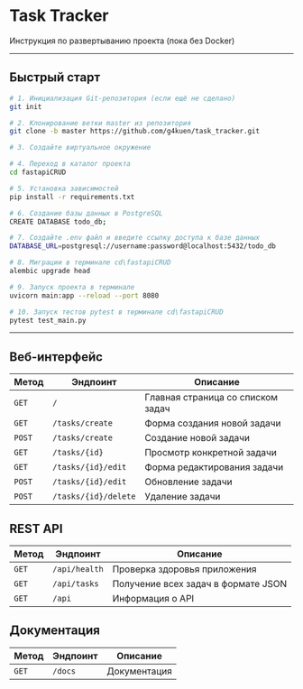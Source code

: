 # Task Tracker

Инструкция по развертыванию проекта (пока без Docker)

---

## Быстрый старт

```bash
# 1. Инициализация Git-репозитория (если ещё не сделано)
git init

# 2. Клонирование ветки master из репозитория
git clone -b master https://github.com/g4kuen/task_tracker.git

# 3. Создайте виртуальное окружение

# 4. Переход в каталог проекта
cd fastapiCRUD

# 5. Установка зависимостей
pip install -r requirements.txt

# 6. Создание базы данных в PostgreSQL
CREATE DATABASE todo_db;

# 7. Создайте .env файл и введите ссылку доступа к базе данных
DATABASE_URL=postgresql://username:password@localhost:5432/todo_db

# 8. Миграции в терминале cd\fastapiCRUD
alembic upgrade head

# 9. Запуск проекта в терминале
uvicorn main:app --reload --port 8080

# 10. Запуск тестов pytest в терминале cd\fastapiCRUD
pytest test_main.py

```

---
## Веб-интерфейс

| Метод | Эндпоинт | Описание |
|-------|----------|----------|
| `GET` | `/` | Главная страница со списком задач |
| `GET` | `/tasks/create` | Форма создания новой задачи |
| `POST` | `/tasks/create` | Создание новой задачи |
| `GET` | `/tasks/{id}` | Просмотр конкретной задачи |
| `GET` | `/tasks/{id}/edit` | Форма редактирования задачи |
| `POST` | `/tasks/{id}/edit` | Обновление задачи |
| `POST` | `/tasks/{id}/delete` | Удаление задачи |

## REST API

| Метод | Эндпоинт | Описание |
|-------|----------|----------|
| `GET` | `/api/health` | Проверка здоровья приложения |
| `GET` | `/api/tasks` | Получение всех задач в формате JSON |
| `GET` | `/api` | Информация о API |

## Документация

| Метод | Эндпоинт | Описание     |
|-------|----------|--------------|
| `GET` | `/docs` | Документация |

